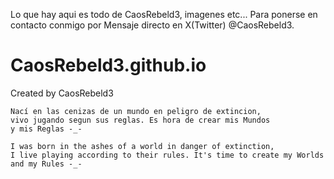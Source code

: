 Lo que hay aqui es todo de CaosRebeld3, imagenes etc... 
Para ponerse en contacto conmigo por Mensaje directo en X(Twitter) @CaosRebeld3.
# CaosRebeld3.github.io
Created by CaosRebeld3


	Nací en las cenizas de un mundo en peligro de extincion,  
	vivo jugando segun sus reglas. Es hora de crear mis Mundos 
	y mis Reglas -_-

	I was born in the ashes of a world in danger of extinction,
	I live playing according to their rules. It's time to create my Worlds
	and my Rules -_-
